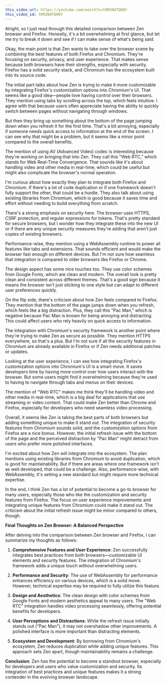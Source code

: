 ```yaml
---
this_video_url: https://youtube.com/watch?v=tKM2N4TQHQY
this_video_id: tKM2N4TQHQY
---
```

<think>
Alright, so I just read through this detailed comparison between Zen browser and Firefox. Honestly, it's a bit overwhelming at first glance, but let me try to break it down and see if I can make sense of what's being said.

Okay, the main point is that Zen wants to take over the browser scene by combining the best features of both Firefox and Chromium. They're focusing on security, privacy, and user experience. That makes sense because both browsers have their strengths, especially with security. Firefox has a solid security stack, and Chromium has the ecosystem built into its source code.

The initial part talks about how Zen is trying to make it more customizable by integrating Firefox's customization options into Chromium's UI. That seems like a good idea—people love having control over their browsers. They mention using tabs by scrolling across the top, which feels intuitive. I agree with that because users often appreciate having the ability to quickly switch between pages without navigating through windows.

But then they bring up something about the bottom of the page jumping down when you refresh it for the first time. That's a bit annoying, especially if someone needs quick access to information at the end of the screen. I can see why that might be a problem, but it seems like a minor point compared to the overall benefits.

The mention of using AV (Advanced Video) codec is interesting because they're working on bringing that into Zen. They call this "Web RTC," which stands for Web Real-Time Convergence. That sounds like it's about handling video and other media in real-time, which could be useful but might also complicate the browser's normal operation.

I'm curious about how exactly they plan to integrate both Firefox and Chromium. If there's a lot of code duplication or if one framework doesn't fully support the other, that could be a hurdle. They also talk about using existing libraries from Chromium, which is good because it saves time and effort without needing to build everything from scratch.

There's a strong emphasis on security here. The browser uses HTTPS, CSRF protection, and regular expressions for tokens. That's pretty standard for secure browsers, but I wonder how they integrate these into the new UI or if there are any unique security measures they're adding that aren't just copies of existing browsers.

Performance-wise, they mention using a WebAssembly runtime to power all features like tabs and extensions. That sounds efficient and would make the browser fast enough on different devices. But I'm not sure how seamless that integration is compared to older browsers like Firefox or Chrome.

The design aspect has some nice touches too. They use color schemes from Google Fonts, which are clean and modern. The overall look is pretty clean and consistent across different themes. That's a good sign because it means the browser isn't just sticking to one style but can adapt to different user preferences quickly.

On the flip side, there's criticism about how Zen feels compared to Firefox. They mention that the bottom of the page jumps down when you refresh, which feels like a big distraction. Plus, they call this "Pac Man," which is negative because Pac Man is known for being annoying and distracting. This could affect users who rely heavily on quick access to information.

The integration with Chromium's security framework is another point where they're trying to make Zen as secure as possible. They mention HTTPS everywhere, so that's a plus. But I'm not sure if all the security features in Chromium are already available in Firefox or if Zen needs additional patches or updates.

Looking at the user experience, I can see how integrating Firefox's customization options into Chromium's UI is a smart move. It saves developers time by having more control over how users interact with the browser. But some users might find it overwhelming because they're used to having to navigate through tabs and menus on their devices.

The mention of "Web RTC" makes me think they'll be handling video and other media in real-time, which is a big deal for applications that use streaming or video content. That could make Zen better than Chrome and Firefox, especially for developers who need seamless video processing.

Overall, it seems like Zen is taking the best parts of both browsers but adding something unique to make it stand out. The integration of security features from Chromium sounds solid, and the customization options from Firefox are a nice bonus. However, the initial refresh issue with the bottom of the page and the perceived distraction by "Pac Man" might detract from users who prefer more polished interfaces.

I'm excited about how Zen will integrate into the ecosystem. The plan mentions using existing libraries from Chromium to avoid duplication, which is good for maintainability. But if there are areas where one framework isn't as well developed, that could be a challenge. Also, performance-wise, with WebAssembly, it's setting a new standard but might require more technical expertise.

In the end, I think Zen has a lot of potential to become a go-to browser for many users, especially those who like the customization and security features from Firefox. The focus on user experience improvements and integrating unique features from Chromium could make it stand out. The criticism about the initial refresh issue might be minor compared to others, though.
</think>

**Final Thoughts on Zen Browser: A Balanced Perspective**

After delving into the comparison between Zen browser and Firefox, I can summarize my thoughts as follows:

1. **Comprehensive Features and User Experience**: Zen successfully integrates best practices from both browsers—customizable UI elements and security features. The integration of Chromium's framework adds a unique touch without overwhelming users.

2. **Performance and Security**: The use of WebAssembly for performance enhances efficiency on various devices, which is a solid move. However, technical expertise may be required to fully utilize this feature.

3. **Design and Aesthetics**: The clean design with color schemes from Google Fonts and modern aesthetics appeal to many users. The "Web RTC" integration handles video processing seamlessly, offering potential benefits for developers.

4. **User Perceptions and Distractions**: While the refresh issue initially stands out ("Pac Man"), it may not overshadow other improvements. A polished interface is more important than distracting elements.

5. **Ecosystem and Development**: By borrowing from Chromium's ecosystem, Zen reduces duplication while adding unique features. This approach sets Zen apart, though maintainability remains a challenge.

**Conclusion**: Zen has the potential to become a standout browser, especially for developers and users who value customization and security. Its integration of best practices and unique features makes it a strong contender in the evolving browser landscape.

